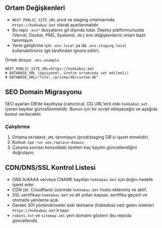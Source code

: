 ## Ortam Değişkenleri

- `NEXT_PUBLIC_SITE_URL` prod ve staging ortamlarında `https://hokkabaz.bet` olarak ayarlanmalıdır.
- Bu repo `.env*` dosyalarını git dışında tutar. Deploy platformunuzda (Vercel, Docker, PM2, Systemd, vb.) env değişkenlerini ortam bazlı tanımlayın.
- Yerel geliştirme için `.env.local` ya da `.env.staging.local` kullanabilirsiniz (git tarafından ignore edilir).

Örnek dosya: `.env.example`

```
NEXT_PUBLIC_SITE_URL=https://hokkabaz.bet
# DATABASE_URL (opsiyonel, üretim ortamında set edilmeli)
# DATABASE_URL="file:./prisma/db/custom.db"
```

## SEO Domain Migrasyonu

SEO ayarları DB’de kayıtlıysa (canonical, OG URL’leri) eski `hokkabaz.net` içeren kayıtlar güncellenmelidir. Bunun için bir script ekleyeceğiz ve aşağıda komut verilecektir.

### Çalıştırma

1. Ortama `DATABASE_URL` tanımlayın (prod/staging DB’yi işaret etmelidir).
2. Komut: `npm run seo:replace-domain`
3. Çalışma sonrası konsoldaki özetten kaç kaydın güncellendiğini doğrulayın.

## CDN/DNS/SSL Kontrol Listesi

- DNS A/AAAA ve/veya CNAME kayıtları `hokkabaz.bet` için doğru hedefe işaret eder.
- CDN (ör. Cloudflare) üzerinde `hokkabaz.bet` hostu eklenmiş ve aktif.
- SSL sertifikası `hokkabaz.bet` ve alt yolları kapsar; sertifika geçerli ve otomatik yenileme açık.
- Gerekli 301 yönlendirmeler eski domaine (hokkabaz.net) gelen istekleri `https://hokkabaz.bet`’e taşır.
- `robots.txt` ve `sitemap.xml` yeni domaini gösterir (bu repoda güncellendi).
